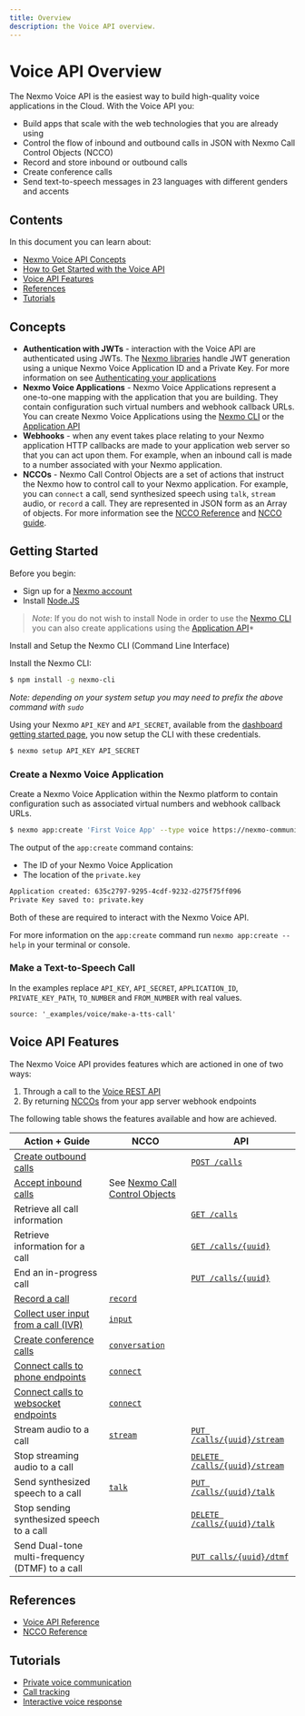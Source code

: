```yaml
---
title: Overview
description: the Voice API overview.
---
```


# Voice API Overview

The Nexmo Voice API is the easiest way to build high-quality voice applications in the Cloud. With the Voice API you:

* Build apps that scale with the web technologies that you are already using
* Control the flow of inbound and outbound calls in JSON with Nexmo Call Control Objects (NCCO)
* Record and store inbound or outbound calls
* Create conference calls
* Send text-to-speech messages in 23 languages with different genders and accents

## Contents

In this document you can learn about:

* [Nexmo Voice API Concepts](#concepts)
* [How to Get Started with the Voice API](#getting-started)
* [Voice API Features](#voice-api-features)
* [References](#references)
* [Tutorials](#tutorials)

## Concepts

* **Authentication with JWTs** - interaction with the Voice API are authenticated using JWTs. The [Nexmo libraries](/tools) handle JWT generation using a unique Nexmo Voice Application ID and a Private Key. For more information on see [Authenticating your applications](/concepts/guides/authentication)
* **Nexmo Voice Applications** - Nexmo Voice Applications represent a one-to-one mapping with the application that you are building. They contain configuration such virtual numbers and webhook callback URLs. You can create Nexmo Voice Applications using the [Nexmo CLI](/tools) or the [Application API](https://docs.nexmo.com/tools/application-api)
* **Webhooks** - when any event takes place relating to your Nexmo application HTTP callbacks are made to your application web server so that you can act upon them. For example, when an inbound call is made to a number associated with your Nexmo application.
* **NCCOs** - Nexmo Call Control Objects are a set of actions that instruct the Nexmo how to control call to your Nexmo application. For example, you can `connect` a call, send synthesized speech using `talk`, `stream` audio, or `record` a call. They are represented in JSON form as an Array of objects. For more information see the [NCCO Reference](/voice/guides/ncco-reference) and [NCCO guide](/voice/guides/ncco).

## Getting Started

Before you begin:

* Sign up for a [Nexmo account](https://dashboard.nexmo.com/signup)
* Install [Node.JS](https://nodejs.org/en/download/)

> *Note*: If you do not wish to install Node in order to use the [Nexmo CLI](/tools) you can also create applications using the [Application API](https://docs.nexmo.com/tools/application-api)*

Install and Setup the Nexmo CLI (Command Line Interface)

Install the Nexmo CLI:

```bash
$ npm install -g nexmo-cli
```

*Note: depending on your system setup you may need to prefix the above command with `sudo`*

Using your Nexmo `API_KEY` and `API_SECRET`, available from the [dashboard getting started page](https://dashboard.nexmo.com/getting-started-guide), you now setup the CLI with these credentials.

```bash
$ nexmo setup API_KEY API_SECRET
```

### Create a Nexmo Voice Application

Create a Nexmo Voice Application within the Nexmo platform to contain configuration such as associated virtual numbers and webhook callback URLs.

```bash
$ nexmo app:create 'First Voice App' --type voice https://nexmo-community.github.io/ncco-examples/first_call_talk.json https://example.com/events --keyfile private.key
```

The output of the `app:create` command contains:

* The ID of your Nexmo Voice Application
* The location of the `private.key`

```bash
Application created: 635c2797-9295-4cdf-9232-d275f75ff096
Private Key saved to: private.key
```

Both of these are required to interact with the Nexmo Voice API.

For more information on the `app:create` command run `nexmo app:create --help` in your terminal or console.

### Make a Text-to-Speech Call

In the examples replace `API_KEY`, `API_SECRET`, `APPLICATION_ID`, `PRIVATE_KEY_PATH`, `TO_NUMBER` and `FROM_NUMBER` with real values.

```tabbed_content
source: '_examples/voice/make-a-tts-call'
```

## Voice API Features

The Nexmo Voice API provides features which are actioned in one of two ways:

1. Through a call to the [Voice REST API](/api/voice)
2. By returning [NCCOs](/voice/guides/ncco-reference) from your app server webhook endpoints

The following table shows the features available and how are achieved.

Action + Guide | NCCO | API
-- | -- | --
[Create outbound calls](/voice/guides/outbound-calls) | | [`POST /calls`](/api/voice#create-an-outbound-call) |
[Accept inbound calls](/voice/guides/inbound-calls) | See [Nexmo Call Control Objects](/voice/guides/ncco) |
Retrieve all call information | | [`GET /calls`](/api/voice#call_retrieve)
Retrieve information for a call | | [`GET /calls/{uuid}`](/api/voice#call_retrieve_single)
End an in-progress call | | [`PUT /calls/{uuid}`](/api/voice#call_modify_single)
[Record a call](/voice/guides/record-calls-and-conversations) | [`record`](/voice/guides/ncco-reference#record) |
[Collect user input from a call (IVR)](/voice/guides/interactive-voice-response) | [`input`](/voice/guides/ncco-reference#input) |
[Create conference calls](/voice/guides/create-conferences) | [`conversation`](/voice/guides/ncco-reference#conversation) |
[Connect calls to phone endpoints](/voice/guides/connect-two-users) | [`connect`](/voice/guides/ncco-reference#connect) |
[Connect calls to websocket endpoints](/voice/guides/call-a-websocket) | [`connect`](/voice/guides/ncco-reference#connect) |
Stream audio to a call | [`stream`](/voice/guides/ncco-reference#stream) | [`PUT /calls/{uuid}/stream`](/api/voice#stream_put)
Stop streaming audio to a call | | [`DELETE /calls/{uuid}/stream`](/api/voice#stream_delete)
Send synthesized speech to a call | [`talk`](/voice/guides/ncco-reference#talk) | [`PUT /calls/{uuid}/talk`](/api/voice#talk_put)
Stop sending synthesized speech to a call | | [`DELETE /calls/{uuid}/talk`](/api/voice#talk_delete)
Send Dual-tone multi-frequency (DTMF) to a call | | [`PUT calls/{uuid}/dtmf`](/api/voice#dtmf_put)

## References

* [Voice API Reference](/api/voice)
* [NCCO Reference](/voice/guides/ncco-reference)

## Tutorials

* [Private voice communication](/tutorials/private-voice-communication)
* [Call tracking](/tutorials/call-tracking)
* [Interactive voice response](/tutorials/interactive-voice-response)
